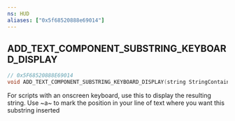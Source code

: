 ```yaml
---
ns: HUD
aliases: ["0x5f68520888e69014"]
---
```

## ADD_TEXT_COMPONENT_SUBSTRING_KEYBOARD_DISPLAY

```c
// 0x5F68520888E69014
void ADD_TEXT_COMPONENT_SUBSTRING_KEYBOARD_DISPLAY(string StringContainingKeysTypedByPlayer);
```

For scripts with an onscreen keyboard, use this to display the resulting string. Use ~a~ to mark the position in your line of text where you want this substring inserted

